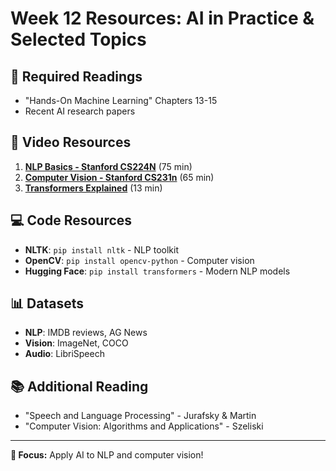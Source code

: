 # Week 12 Resources: AI in Practice & Selected Topics

## 📖 Required Readings
- "Hands-On Machine Learning" Chapters 13-15
- Recent AI research papers

## 🎥 Video Resources
1. **[NLP Basics - Stanford CS224N](https://www.youtube.com/watch?v=8rXD5-xhemo)** (75 min)
2. **[Computer Vision - Stanford CS231n](https://www.youtube.com/watch?v=vT1JzLTH4G4)** (65 min)
3. **[Transformers Explained](https://www.youtube.com/watch?v=SZorAJ4I-sA)** (13 min)

## 💻 Code Resources
- **NLTK**: `pip install nltk` - NLP toolkit
- **OpenCV**: `pip install opencv-python` - Computer vision
- **Hugging Face**: `pip install transformers` - Modern NLP models

## 📊 Datasets
- **NLP**: IMDB reviews, AG News
- **Vision**: ImageNet, COCO
- **Audio**: LibriSpeech

## 📚 Additional Reading
- "Speech and Language Processing" - Jurafsky & Martin
- "Computer Vision: Algorithms and Applications" - Szeliski

---
**📌 Focus:** Apply AI to NLP and computer vision!
